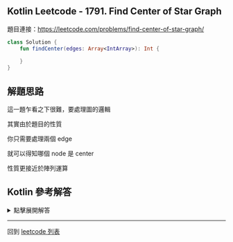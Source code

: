 ## Kotlin Leetcode - 1791. Find Center of Star Graph

題目連接：<https://leetcode.com/problems/find-center-of-star-graph/>

```kotlin
class Solution {
    fun findCenter(edges: Array<IntArray>): Int {
        
    }
}
```

## 解題思路

這一題乍看之下很難，要處理圖的邏輯

其實由於題目的性質

你只需要處理兩個 edge 

就可以得知哪個 node 是 center

性質更接近於陣列運算

## Kotlin 參考解答

<details>
  <summary>點擊展開解答</summary>

單一表達式內完成的方式如下

```kotlin
class Solution {
    fun findCenter(edges: Array<IntArray>) = 
        if (edges[0][0] == edges[1][0] || edges[0][0] == edges[1][1])
        edges[0][0] else edges[0][1]
    
}
```
  

</details>

------

回到 [leetcode 列表](index.md)


